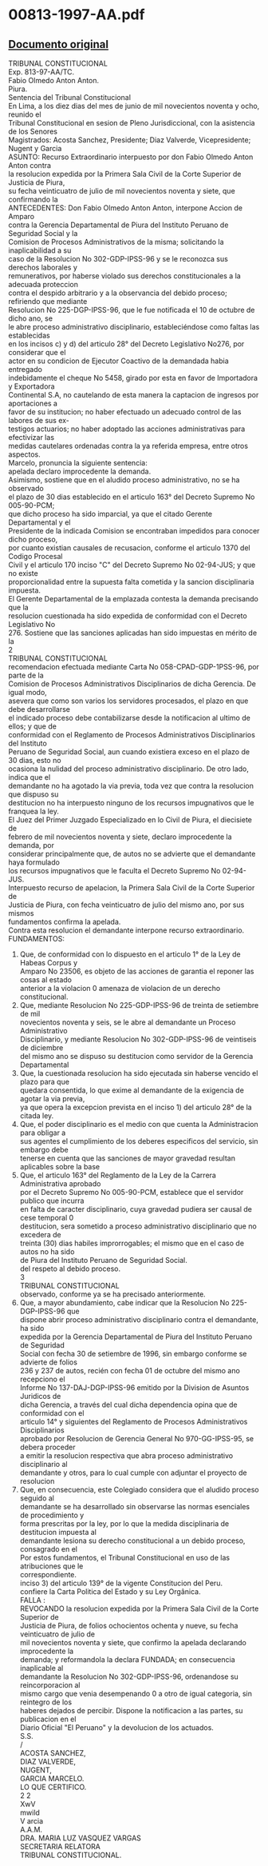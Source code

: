 
00813-1997-AA.pdf
=================
  
[Documento original](https://tc.gob.pe/jurisprudencia/1998/00813-1997-AA.pdf)  
---  
TRIBUNAL CONSTITUCIONAL  
Exp. 813-97-AA/TC.  
Fabio Olmedo Anton Anton.  
Piura.  
Sentencia del Tribunal Constitucional  
En Lima, a los diez dias del mes de junio de mil novecientos noventa y ocho, reunido el  
Tribunal Constitucional en sesion de Pleno Jurisdiccional, con la asistencia de los Senores  
Magistrados: Acosta Sanchez, Presidente; Diaz Valverde, Vicepresidente; Nugent y Garcia  
ASUNTO: Recurso Extraordinario interpuesto por don Fabio Olmedo Anton Anton contra  
la resolucion expedida por la Primera Sala Civil de la Corte Superior de Justicia de Piura,  
su fecha veinticuatro de julio de mil novecientos noventa y siete, que confirmando la  
ANTECEDENTES: Don Fabio Olmedo Anton Anton, interpone Accion de Amparo  
contra la Gerencia Departamental de Piura del Instituto Peruano de Seguridad Social y la  
Comision de Procesos Administrativos de la misma; solicitando la inaplicabilidad a su  
caso de la Resolucion No 302-GDP-IPSS-96 y se le reconozca sus derechos laborales y  
remunerativos, por haberse violado sus derechos constitucionales a la adecuada proteccion  
contra el despido arbitrario y a la observancia del debido proceso; refiriendo que mediante  
Resolucion No 225-DGP-IPSS-96, que le fue notificada el 10 de octubre de dicho ano, se  
le abre proceso administrativo disciplinario, estableciéndose como faltas las establecidas  
en los incisos c) y d) del articulo 28° del Decreto Legislativo No276, por considerar que el  
actor en su condicion de Ejecutor Coactivo de la demandada habia entregado  
indebidamente el cheque No 5458, girado por esta en favor de Importadora y Exportadora  
Continental S.A, no cautelando de esta manera la captacion de ingresos por aportaciones a  
favor de su institucion; no haber efectuado un adecuado control de las labores de sus ex-  
testigos actuarios; no haber adoptado las acciones administrativas para efectivizar las  
medidas cautelares ordenadas contra la ya referida empresa, entre otros aspectos.  
Marcelo, pronuncia la siguiente sentencia:  
apelada declaro improcedente la demanda.  
Asimismo, sostiene que en el aludido proceso administrativo, no se ha observado  
el plazo de 30 dias establecido en el articulo 163° del Decreto Supremo No 005-90-PCM;  
que dicho proceso ha sido imparcial, ya que el citado Gerente Departamental y el  
Presidente de la indicada Comision se encontraban impedidos para conocer dicho proceso,  
por cuanto existian causales de recusacion, conforme el articulo 1370 del Codigo Procesal  
Civil y el articulo 170 inciso "C" del Decreto Supremo No 02-94-JUS; y que no existe  
proporcionalidad entre la supuesta falta cometida y la sancion disciplinaria impuesta.  
El Gerente Departamental de la emplazada contesta la demanda precisando que la  
resolucion cuestionada ha sido expedida de conformidad con el Decreto Legislativo No  
276. Sostiene que las sanciones aplicadas han sido impuestas en mérito de la  
2  
TRIBUNAL CONSTITUCIONAL  
recomendacion efectuada mediante Carta No 058-CPAD-GDP-1PSS-96, por parte de la  
Comision de Procesos Administrativos Disciplinarios de dicha Gerencia. De igual modo,  
asevera que como son varios los servidores procesados, el plazo en que debe desarrollarse  
el indicado proceso debe contabilizarse desde la notificacion al ultimo de ellos; y que de  
conformidad con el Reglamento de Procesos Administrativos Disciplinarios del Instituto  
Peruano de Seguridad Social, aun cuando existiera exceso en el plazo de 30 dias, esto no  
ocasiona la nulidad del proceso administrativo disciplinario. De otro lado, indica que el  
demandante no ha agotado la via previa, toda vez que contra la resolucion que dispuso su  
destitucion no ha interpuesto ninguno de los recursos impugnativos que le franquea la ley.  
El Juez del Primer Juzgado Especializado en lo Civil de Piura, el diecisiete de  
febrero de mil novecientos noventa y siete, declaro improcedente la demanda, por  
considerar principalmente que, de autos no se advierte que el demandante haya formulado  
los recursos impugnativos que le faculta el Decreto Supremo No 02-94-JUS.  
Interpuesto recurso de apelacion, la Primera Sala Civil de la Corte Superior de  
Justicia de Piura, con fecha veinticuatro de julio del mismo ano, por sus mismos  
fundamentos confirma la apelada.  
Contra esta resolucion el demandante interpone recurso extraordinario.  
FUNDAMENTOS:  
1. Que, de conformidad con lo dispuesto en el articulo 1° de la Ley de Habeas Corpus y  
Amparo No 23506, es objeto de las acciones de garantia el reponer las cosas al estado  
anterior a la violacion 0 amenaza de violacion de un derecho constitucional.  
2. Que, mediante Resolucion No 225-GDP-IPSS-96 de treinta de setiembre de mil  
novecientos noventa y seis, se le abre al demandante un Proceso Administrativo  
Disciplinario, y mediante Resolucion No 302-GDP-IPSS-96 de veintiseis de diciembre  
del mismo ano se dispuso su destitucion como servidor de la Gerencia Departamental  
3. Que, la cuestionada resolucion ha sido ejecutada sin haberse vencido el plazo para que  
quedara consentida, lo que exime al demandante de la exigencia de agotar la via previa,  
ya que opera la excepcion prevista en el inciso 1) del articulo 28° de la citada ley.  
4. Que, el poder disciplinario es el medio con que cuenta la Administracion para obligar a  
sus agentes el cumplimiento de los deberes especificos del servicio, sin embargo debe  
tenerse en cuenta que las sanciones de mayor gravedad resultan aplicables sobre la base  
5. Que, el articulo 163° del Reglamento de la Ley de la Carrera Administrativa aprobado  
por el Decreto Supremo No 005-90-PCM, establece que el servidor publico que incurra  
en falta de caracter disciplinario, cuya gravedad pudiera ser causal de cese temporal 0  
destitucion, sera sometido a proceso administrativo disciplinario que no excedera de  
treinta (30) dias habiles improrrogables; el mismo que en el caso de autos no ha sido  
de Piura del Instituto Peruano de Seguridad Social.  
del respeto al debido proceso.  
3  
TRIBUNAL CONSTITUCIONAL  
observado, conforme ya se ha precisado anteriormente.  
6. Que, a mayor abundamiento, cabe indicar que la Resolucion No 225-DGP-IPSS-96 que  
dispone abrir proceso administrativo disciplinario contra el demandante, ha sido  
expedida por la Gerencia Departamental de Piura del Instituto Peruano de Seguridad  
Social con fecha 30 de setiembre de 1996, sin embargo conforme se advierte de folios  
236 y 237 de autos, recién con fecha 01 de octubre del mismo ano recepciono el  
Informe No 137-DAJ-DGP-IPSS-96 emitido por la Division de Asuntos Juridicos de  
dicha Gerencia, a través del cual dicha dependencia opina que de conformidad con el  
articulo 14° y siguientes del Reglamento de Procesos Administrativos Disciplinarios  
aprobado por Resolucion de Gerencia General No 970-GG-IPSS-95, se debera proceder  
a emitir la resolucion respectiva que abra proceso administrativo disciplinario al  
demandante y otros, para lo cual cumple con adjuntar el proyecto de resolucion  
7. Que, en consecuencia, este Colegiado considera que el aludido proceso seguido al  
demandante se ha desarrollado sin observarse las normas esenciales de procedimiento y  
forma prescritas por la ley, por lo que la medida disciplinaria de destitucion impuesta al  
demandante lesiona su derecho constitucional a un debido proceso, consagrado en el  
Por estos fundamentos, el Tribunal Constitucional en uso de las atribuciones que le  
correspondiente.  
inciso 3) del articulo 139° de la vigente Constitucion del Peru.  
confiere la Carta Politica del Estado y su Ley Orgânica.  
FALLA :  
REVOCANDO la resolucion expedida por la Primera Sala Civil de la Corte Superior de  
Justicia de Piura, de folios ochocientos ochenta y nueve, su fecha veinticuatro de julio de  
mil novecientos noventa y siete, que confirmo la apelada declarando improcedente la  
demanda; y reformandola la declara FUNDADA; en consecuencia inaplicable al  
demandante la Resolucion No 302-GDP-IPSS-96, ordenandose su reincorporacion al  
mismo cargo que venia desempenando 0 a otro de igual categoria, sin reintegro de los  
haberes dejados de percibir. Dispone la notificacion a las partes, su publicacion en el  
Diario Oficial "El Peruano" y la devolucion de los actuados.  
S.S.  
/  
ACOSTA SANCHEZ,  
DIAZ VALVERDE,  
NUGENT,  
GARCIA MARCELO.  
LO QUE CERTIFICO.  
2 2  
XwV  
mwild  
V arcia  
A.A.M.  
DRA. MARIA LUZ VASQUEZ VARGAS  
SECRETARIA RELATORA  
TRIBUNAL CONSTITUCIONAL.